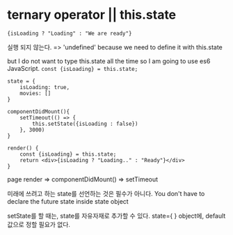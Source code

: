# ternary operator || this.state

```
{isLoading ? "Loading" : "We are ready"}
```
실행 되지 않는다. => 'undefined' because we need to define it with this.state


but I do not want to type this.state all the time so I am going to use es6 JavaScript.
```const {isLoading} = this.state;```

```
state = {
    isLoading: true,
    movies: []
}

componentDidMount(){
    setTimeout(() => {
        this.setState({isLoading : false})
    }, 3000)
}

render() {
    const {isLoading} = this.state;
    return <div>{isLoading ? "Loading.." : "Ready"}</div>
}
```
page render => componentDidMount() => setTimeout


미래에 쓰려고 하는 state를 선언하는 것은 필수가 아니다.
You don't have to declare the future state inside state object

setState를 할 때는, state를 자유자재로 추가할 수 있다. 
state={ } object에, default 값으로 정할 필요가 없다.

